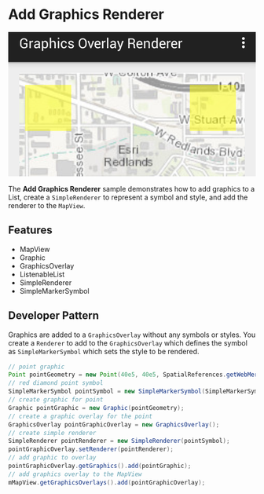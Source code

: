 # Add Graphics Renderer

![Graphics Overlay Renderer App](graphic-overlay-renderer.png)

The **Add Graphics Renderer** sample demonstrates how to add graphics to a List, create a `SimpleRenderer` to represent a symbol and style, and add the renderer to the `MapView`.

## Features
* MapView
* Graphic
* GraphicsOverlay
* ListenableList
* SimpleRenderer
* SimpleMarkerSymbol

## Developer Pattern
Graphics are added to a `GraphicsOverlay` without any symbols or styles. You create a `Renderer` to add to the `GraphicsOverlay` which defines the symbol as `SimpleMarkerSymbol` which sets the style to be rendered.

```java
// point graphic
Point pointGeometry = new Point(40e5, 40e5, SpatialReferences.getWebMercator());
// red diamond point symbol
SimpleMarkerSymbol pointSymbol = new SimpleMarkerSymbol(SimpleMarkerSymbol.Style.DIAMOND, Color.RED, 10);
// create graphic for point
Graphic pointGraphic = new Graphic(pointGeometry);
// create a graphic overlay for the point
GraphicsOverlay pointGraphicOverlay = new GraphicsOverlay();
// create simple renderer
SimpleRenderer pointRenderer = new SimpleRenderer(pointSymbol);
pointGraphicOverlay.setRenderer(pointRenderer);
// add graphic to overlay
pointGraphicOverlay.getGraphics().add(pointGraphic);
// add graphics overlay to the MapView
mMapView.getGraphicsOverlays().add(pointGraphicOverlay);
```
